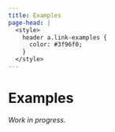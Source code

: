 ```yaml
---
title: Examples
page-head: |
  <style>
    header a.link-examples {
      color: #3f96f0;
    }
  </style>
---
```



Examples
========


_Work in progress._